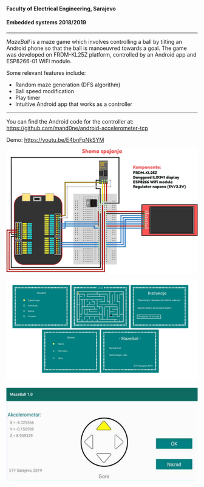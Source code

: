 #### Faculty of Electrical Engineering, Sarajevo
#### Embedded systems 2018/2019

---

_MazeBall_ is a maze game which involves controlling a ball by tilting an Android phone so that the ball is manoeuvred towards a goal.
The game was developed on FRDM-KL25Z platform, controlled by an Android app and ESP8266-01 WiFi module.
 
Some relevant features include:
  - Random maze generation (DFS algorithm)
  - Ball speed modification
  - Play timer
  - Intuitive Android app that works as a controller

***
You can find the Android code for the controller at: https://github.com/mand0ne/android-accelerometer-tcp

Demo: https://youtu.be/E4bnFpNkSYM

<p align="center">
  <img align="center" src="documentation/screenshots/shema.png" alt="Fritzing scheme" width="900">
</p>

<p align="center">
  <img src="documentation/screenshots/frdmPreview.png" alt="FRDM Overview" width="1000">
</p>

<p align="center">
  <img src="documentation/screenshots/mob2.png" alt="Accelerometer" width="650">
</p>
